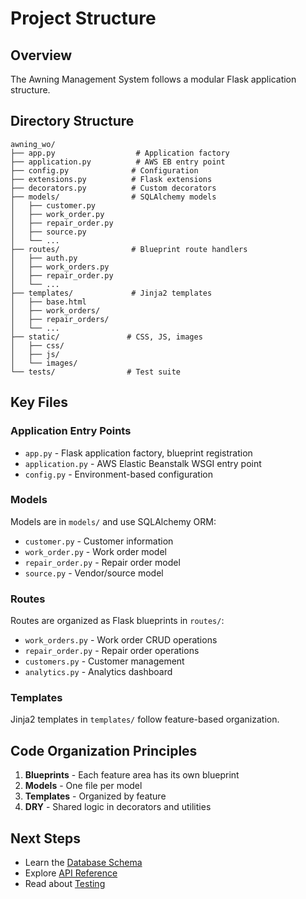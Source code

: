 # Project Structure

## Overview

The Awning Management System follows a modular Flask application structure.

## Directory Structure

```
awning_wo/
├── app.py                  # Application factory
├── application.py          # AWS EB entry point
├── config.py              # Configuration
├── extensions.py          # Flask extensions
├── decorators.py          # Custom decorators
├── models/                # SQLAlchemy models
│   ├── customer.py
│   ├── work_order.py
│   ├── repair_order.py
│   ├── source.py
│   └── ...
├── routes/                # Blueprint route handlers
│   ├── auth.py
│   ├── work_orders.py
│   ├── repair_order.py
│   └── ...
├── templates/             # Jinja2 templates
│   ├── base.html
│   ├── work_orders/
│   ├── repair_orders/
│   └── ...
├── static/               # CSS, JS, images
│   ├── css/
│   ├── js/
│   └── images/
└── tests/                # Test suite
```

## Key Files

### Application Entry Points

- `app.py` - Flask application factory, blueprint registration
- `application.py` - AWS Elastic Beanstalk WSGI entry point
- `config.py` - Environment-based configuration

### Models

Models are in `models/` and use SQLAlchemy ORM:

- `customer.py` - Customer information
- `work_order.py` - Work order model
- `repair_order.py` - Repair order model
- `source.py` - Vendor/source model

### Routes

Routes are organized as Flask blueprints in `routes/`:

- `work_orders.py` - Work order CRUD operations
- `repair_order.py` - Repair order operations
- `customers.py` - Customer management
- `analytics.py` - Analytics dashboard

### Templates

Jinja2 templates in `templates/` follow feature-based organization.

## Code Organization Principles

1. **Blueprints** - Each feature area has its own blueprint
2. **Models** - One file per model
3. **Templates** - Organized by feature
4. **DRY** - Shared logic in decorators and utilities

## Next Steps

- Learn the [Database Schema](database-schema.md)
- Explore [API Reference](api-reference.md)
- Read about [Testing](testing.md)
